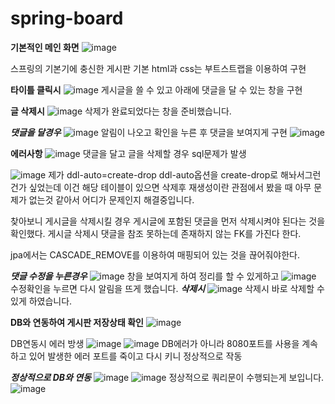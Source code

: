 # spring-board
**기본적인 메인 화면**
![image](https://user-images.githubusercontent.com/59286004/190893560-2fa995d8-5001-4cb7-8498-16283933ff36.png)

스프링의 기본기에 충신한 게시판
기본 html과 css는 부트스트랩을 이용하여 구현

**타이틀 클릭시**
![image](https://user-images.githubusercontent.com/59286004/190893631-72a87508-b439-4d1b-bc67-4c0460c166a5.png)
게시글을 쓸 수 있고 아래에 댓글을 달 수 있는 창을 구현

**글 삭제시**
![image](https://user-images.githubusercontent.com/59286004/190893784-b5ef81df-eabd-4b8a-b769-4487a9e602df.png)
삭제가 완료되었다는 창을 준비했습니다.

***댓글을 달경우***
![image](https://user-images.githubusercontent.com/59286004/190893683-f5c1bd11-2e0c-4f05-abc4-219ef926b8ff.png)
알림이 나오고 확인을 누른 후
댓글을 보여지게 구현
![image](https://user-images.githubusercontent.com/59286004/190893689-ae77a34e-ed66-4ba7-b00c-86ed4618a0ac.png)

**에러사항**
![image](https://user-images.githubusercontent.com/59286004/190893848-2479a1ea-2eb8-420b-998a-391d8e654b4c.png)
댓글을 달고 글을 삭제할 경우 sql문제가 발생

![image](https://user-images.githubusercontent.com/59286004/190893904-9b62c2b3-def4-41f9-96cc-a799061ef91d.png)
제가 
ddl-auto=create-drop
ddl-auto옵션을 create-drop로 해놔서그런건가 싶었는데 
이건 해당 테이블이 있으면 삭제후 재생성이란 관점에서 봤을 때 아무 문제가 없는것 같아서 어디가 문제인지 해결중입니다.

찾아보니 
게시글을 삭제시킬 경우 게시글에 포함된 댓글을 먼저 삭제시켜야 된다는 것을 확인했다. 
게시글 삭제시 댓글을 참조 못하는데 존재하지 않는 FK를 가진다 한다. 

jpa에서는 CASCADE_REMOVE를 이용하여 매핑되어 있는 것을 끊어줘야한다.


***댓글 수정을 누른경우***
![image](https://user-images.githubusercontent.com/59286004/190893729-f6413ca7-526c-4bb3-9777-7c5269a6db92.png)
창을 보여지게 하여 정리를 할 수 있게하고 
![image](https://user-images.githubusercontent.com/59286004/190893742-cbd91a59-4c6a-489d-b518-a3616c9e2665.png)
수정확인을 누르면 다시 알림을 뜨게 했습니다.
***삭제시***
![image](https://user-images.githubusercontent.com/59286004/190893761-09a70956-847e-4fe4-bf46-714a36d91dc8.png)
삭제시 바로 삭제할 수 있게 하였습니다.

**DB와 연동하여 게시판 저장상태 확인**
![image](https://user-images.githubusercontent.com/59286004/190894192-22278bbd-87a9-4142-9bb7-dd5fb1d4a513.png)

DB연동시 에러 방생
![image](https://user-images.githubusercontent.com/59286004/190894324-ce7c2677-9f2d-48d5-b69f-91f738fb07a2.png)
![image](https://user-images.githubusercontent.com/59286004/190894562-3d76c3b0-a389-498a-a53b-fbd0b6e95fad.png)
DB에러가 아니라 8080포트를 사용을 계속하고 있어 발생한 에러 
포트를 죽이고 다시 키니 정상적으로 작동


***정상적으로 DB와 연동***
![image](https://user-images.githubusercontent.com/59286004/190894990-0decf4f8-6ee4-4455-bbe3-b8251ebe95d1.png)
![image](https://user-images.githubusercontent.com/59286004/190895009-aab43c27-ee22-4ad0-9dfa-18b44e2423e7.png)
정상적으로 쿼리문이 수행되는게 보입니다.
![image](https://user-images.githubusercontent.com/59286004/190895024-7f00d96a-f1ed-40ae-867e-16bd6522841c.png)



